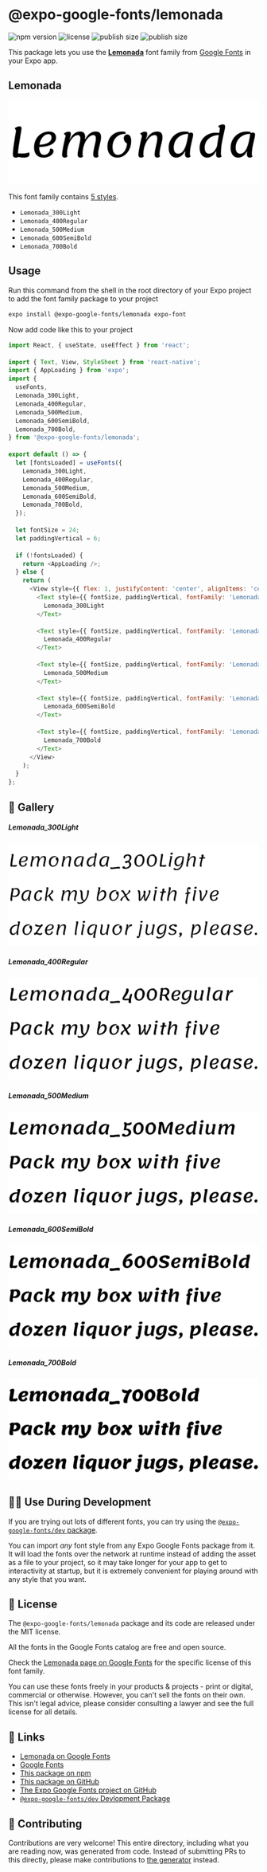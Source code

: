 # @expo-google-fonts/lemonada

![npm version](https://flat.badgen.net/npm/v/@expo-google-fonts/lemonada)
![license](https://flat.badgen.net/github/license/expo/google-fonts)
![publish size](https://flat.badgen.net/packagephobia/install/@expo-google-fonts/lemonada)
![publish size](https://flat.badgen.net/packagephobia/publish/@expo-google-fonts/lemonada)

This package lets you use the [**Lemonada**](https://fonts.google.com/specimen/Lemonada) font family from [Google Fonts](https://fonts.google.com/) in your Expo app.

## Lemonada

![Lemonada](./font-family.png)

This font family contains [5 styles](#-gallery).

- `Lemonada_300Light`
- `Lemonada_400Regular`
- `Lemonada_500Medium`
- `Lemonada_600SemiBold`
- `Lemonada_700Bold`

## Usage

Run this command from the shell in the root directory of your Expo project to add the font family package to your project
```sh
expo install @expo-google-fonts/lemonada expo-font
```

Now add code like this to your project
```js
import React, { useState, useEffect } from 'react';

import { Text, View, StyleSheet } from 'react-native';
import { AppLoading } from 'expo';
import {
  useFonts,
  Lemonada_300Light,
  Lemonada_400Regular,
  Lemonada_500Medium,
  Lemonada_600SemiBold,
  Lemonada_700Bold,
} from '@expo-google-fonts/lemonada';

export default () => {
  let [fontsLoaded] = useFonts({
    Lemonada_300Light,
    Lemonada_400Regular,
    Lemonada_500Medium,
    Lemonada_600SemiBold,
    Lemonada_700Bold,
  });

  let fontSize = 24;
  let paddingVertical = 6;

  if (!fontsLoaded) {
    return <AppLoading />;
  } else {
    return (
      <View style={{ flex: 1, justifyContent: 'center', alignItems: 'center' }}>
        <Text style={{ fontSize, paddingVertical, fontFamily: 'Lemonada_300Light' }}>
          Lemonada_300Light
        </Text>

        <Text style={{ fontSize, paddingVertical, fontFamily: 'Lemonada_400Regular' }}>
          Lemonada_400Regular
        </Text>

        <Text style={{ fontSize, paddingVertical, fontFamily: 'Lemonada_500Medium' }}>
          Lemonada_500Medium
        </Text>

        <Text style={{ fontSize, paddingVertical, fontFamily: 'Lemonada_600SemiBold' }}>
          Lemonada_600SemiBold
        </Text>

        <Text style={{ fontSize, paddingVertical, fontFamily: 'Lemonada_700Bold' }}>
          Lemonada_700Bold
        </Text>
      </View>
    );
  }
};

```

## 🔡 Gallery

##### Lemonada_300Light
![Lemonada_300Light](./Lemonada_300Light.ttf.png)

##### Lemonada_400Regular
![Lemonada_400Regular](./Lemonada_400Regular.ttf.png)

##### Lemonada_500Medium
![Lemonada_500Medium](./Lemonada_500Medium.ttf.png)

##### Lemonada_600SemiBold
![Lemonada_600SemiBold](./Lemonada_600SemiBold.ttf.png)

##### Lemonada_700Bold
![Lemonada_700Bold](./Lemonada_700Bold.ttf.png)


## 👩‍💻 Use During Development

If you are trying out lots of different fonts, you can try using the [`@expo-google-fonts/dev` package](https://github.com/expo/google-fonts/tree/master/font-packages/dev#readme).

You can import *any* font style from any Expo Google Fonts package from it. It will load the fonts
over the network at runtime instead of adding the asset as a file to your project, so it may take longer
for your app to get to interactivity at startup, but it is extremely convenient
for playing around with any style that you want.

## 📖 License

The `@expo-google-fonts/lemonada` package and its code are released under the MIT license.

All the fonts in the Google Fonts catalog are free and open source.

Check the [Lemonada page on Google Fonts](https://fonts.google.com/specimen/Lemonada) for the specific license of this font family.

You can use these fonts freely in your products & projects - print or digital, commercial or otherwise. However, you can't sell the fonts on their own. This isn't legal advice, please consider consulting a lawyer and see the full license for all details.

## 🔗 Links

- [Lemonada on Google Fonts](https://fonts.google.com/specimen/Lemonada)
- [Google Fonts](https://fonts.google.com/)
- [This package on npm](https://www.npmjs.com/package/@expo-google-fonts/lemonada)
- [This package on GitHub](https://github.com/expo/google-fonts/tree/master/font-packages/lemonada)
- [The Expo Google Fonts project on GitHub](https://github.com/expo/google-fonts)
- [`@expo-google-fonts/dev` Devlopment Package](https://github.com/expo/google-fonts/tree/master/font-packages/dev)

## 🤝 Contributing

Contributions are very welcome! This entire directory, including what you are reading now, was generated from code. Instead of submitting PRs to this directly, please make contributions to [the generator](https://github.com/expo/google-fonts/tree/master/packages/generator) instead.
